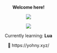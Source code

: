 <p align="center">
    <b>Welcome here!</b>
<p align="center">  
<img src="https://komarev.com/ghpvc/?username=devyohny&color=grey">
</p>
    <p align="center">
  <img src="https://discord.c99.nl/widget/theme-4/838150992310435851.png" />
</p>
<p align="center">
    Currently learning: <b>Lua</b>
<p align="center">
<p align="center">
    🧪   https://yohny.xyz/
<p align="center">

